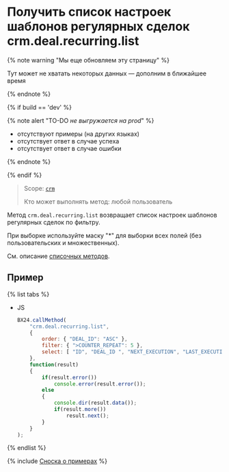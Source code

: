 # Получить список настроек шаблонов регулярных сделок crm.deal.recurring.list

{% note warning "Мы еще обновляем эту страницу" %}

Тут может не хватать некоторых данных — дополним в ближайшее время

{% endnote %}

{% if build == 'dev' %}

{% note alert "TO-DO _не выгружается на prod_" %}

- отсутствуют примеры (на других языках)
- отсутствует ответ в случае успеха
- отсутствует ответ в случае ошибки

{% endnote %}

{% endif %}

> Scope: [`crm`](../../../scopes/permissions.md)
>
> Кто может выполнять метод: любой пользователь

Метод `crm.deal.recurring.list` возвращает список настроек шаблонов регулярных сделок по фильтру.

При выборке используйте маску "*" для выборки всех полей (без пользовательских и множественных).

См. описание [списочных методов](../../../how-to-call-rest-api/list-methods-pecularities.md).

## Пример

{% list tabs %}

- JS
  
    ```js
    BX24.callMethod(
        "crm.deal.recurring.list",
        {
            order: { "DEAL_ID": "ASC" },
            filter: { ">COUNTER_REPEAT": 5 },
            select: [ "ID", "DEAL_ID ", "NEXT_EXECUTION", "LAST_EXECUTION", "CATEGORY_ID", "IS_LIMIT" ]
        },
        function(result)
        {
            if(result.error())
                console.error(result.error());
            else
            {
                console.dir(result.data());
                if(result.more())
                    result.next();
            }
        }
    );
    ```

{% endlist %}

{% include [Сноска о примерах](../../../../_includes/examples.md) %}